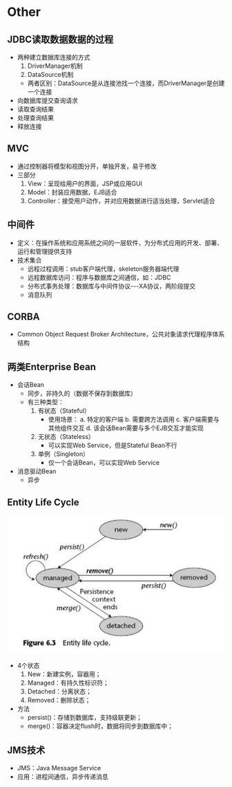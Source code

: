 # Other
## JDBC读取数据数据的过程
* 两种建立数据库连接的方式
    1. DriverManager机制
    2. DataSource机制
    * 两者区别：DataSource是从连接池找一个连接，而DriverManager是创建一个连接
* 向数据库提交查询请求
* 读取查询结果
* 处理查询结果
* 释放连接

## MVC
* 通过控制器将模型和视图分开，单独开发，易于修改
* 三部分
    1. View：呈现给用户的界面，JSP或应用GUI
    2. Model：封装应用数据，EJB适合
    3. Controller：接受用户动作，并对应用数据进行适当处理，Servlet适合

## 中间件
* 定义：在操作系统和应用系统之间的一层软件，为分布式应用的开发、部署、运行和管理提供支持
* 技术集合
    * 远程过程调用：stub客户端代理，skeleton服务器端代理
    * 远程数据库访问：程序与数据库之间通信，如：JDBC
    * 分布式事务处理：数据库与中间件协议---XA协议，两阶段提交
    * 消息队列

## CORBA
* Common Object Request Broker Architecture，公共对象请求代理程序体系结构

## 两类Enterprise Bean
* 会话Bean
    * 同步，非持久的（数据不保存到数据库）
    * 有三种类型：
        1. 有状态（Stateful）
            * 使用场景：
                a. 特定的客户端
                b. 需要跨方法调用
                c. 客户端需要与其他组件交互
                d. 该会话Bean需要与多个EJB交互才能实现
        2. 无状态（Stateless）
            * 可以实现Web Service，但是Stateful Bean不行
        3. 单例（Singleton）
            * 仅一个会话Bean，可以实现Web Service
* 消息驱动Bean
    * 异步

## Entity Life Cycle
![](img/lifecycle.png)
* 4个状态
    1. New：新建实例，容器用；
    2. Managed：有持久性标识符；
    3. Detached：分离状态；
    4. Removed：删除状态；
* 方法
    * persist()：存储到数据库，支持级联更新；
    * merge()：容器决定flush时，数据将同步到数据库中；

## JMS技术
* JMS：Java Message Service
* 应用：进程间通信，异步传递消息